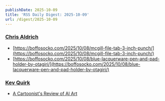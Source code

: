 ```yaml
---
publishDate: 2025-10-09
title: 'RSS Daily Digest: 2025-10-09'
url: /digest/2025-10-09
---
```


### [Chris Aldrich](https://boffosocko.com/)

  * [https://boffosocko.com/2025/10/08/mcgill-file-tab-3-inch-punch/](https://boffosocko.com/2025/10/08/mcgill-file-tab-3-inch-punch/)
  * [https://boffosocko.com/2025/10/08/blue-lacquerware-pen-and-pad-holder-by-otagiri/](https://boffosocko.com/2025/10/08/blue-lacquerware-pen-and-pad-holder-by-otagiri/)
  
### [Kev Quirk](https://kevquirk.com/)

  * [A Cartoonist's Review of AI Art](https://kevquirk.com/blog/a-cartoonist-s-review-of-ai-art/)
  
